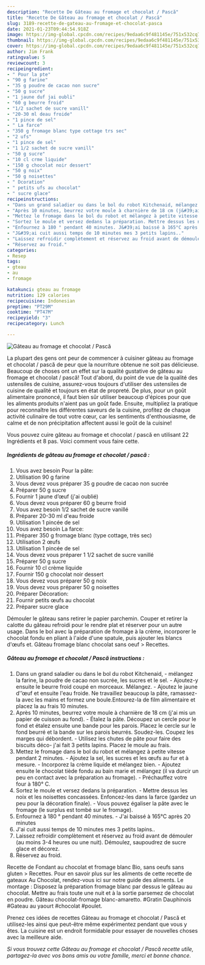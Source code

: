 ```yaml
---
description: "Recette De Gâteau au fromage et chocolat / Pască"
title: "Recette De Gâteau au fromage et chocolat / Pască"
slug: 3189-recette-de-gateau-au-fromage-et-chocolat-pasca
date: 2021-01-23T09:44:54.918Z
image: https://img-global.cpcdn.com/recipes/9edaa6c9f481145e/751x532cq70/gateau-au-fromage-et-chocolat-pasca-photo-principale-de-la-recette.jpg
thumbnail: https://img-global.cpcdn.com/recipes/9edaa6c9f481145e/751x532cq70/gateau-au-fromage-et-chocolat-pasca-photo-principale-de-la-recette.jpg
cover: https://img-global.cpcdn.com/recipes/9edaa6c9f481145e/751x532cq70/gateau-au-fromage-et-chocolat-pasca-photo-principale-de-la-recette.jpg
author: Jim Frank
ratingvalue: 5
reviewcount: 3
recipeingredient:
- " Pour la pte"
- "90 g farine"
- "35 g poudre de cacao non sucre"
- "50 g sucre"
- "1 jaune duf jai oubli"
- "60 g beurre froid"
- "1/2 sachet de sucre vanill"
- "20-30 ml deau froide"
- "1 pince de sel"
- " La farce"
- "350 g fromage blanc type cottage trs sec"
- "2 ufs"
- "1 pince de sel"
- "1 1/2 sachet de sucre vanill"
- "50 g sucre"
- "10 cl crme liquide"
- "150 g chocolat noir dessert"
- "50 g noix"
- "50 g noisettes"
- " Dcoration"
- " petits ufs au chocolat"
- " sucre glace"
recipeinstructions:
- "Dans un grand saladier ou dans le bol du robot Kitchenaid, mélangez la farine, la poudre de cacao non sucrée, les sucres et le sel. Ajoutez-y ensuite le beurre froid coupé en morceaux. Mélangez. Ajoutez le jaune d&#39;’œuf et ensuite l&#39;eau froide. Ne travaillez beaucoup la pâte, ramassez-la avec les mains et formez une boule.Entourez-la de film alimentaire et placez la au frais 10 minutes."
- "Après 10 minutes, beurrez votre moule à charnière de 18 cm (j&#39;ai mis un papier de cuisson au fond). Étalez la pâte. Découpez un cercle pour le fond et étalez ensuite une bande pour les parois. Placez le cercle sur le fond beurré et la bande sur les parois beurrés. Soudez-les. Coupez les marges qui débordent. Utilisez les chutes de pâte pour faire des biscuits déco- j&#39;ai fait 3 petits lapins. Placez le moule au frais."
- "Mettez le fromage dans le bol du robot et mélangez à petite vitesse pendant 2 minutes. Ajoutez la sel, les sucres et les œufs au fur et à mesure. Incorporez la crème liquide et mélangez bien. Ajoutez ensuite le chocolat tiède fondu au bain marie et mélangez (il va durcir un peu en contact avec la préparation au fromage). Préchauffez votre four à 180° C."
- "Sortez le moule et versez dedans la préparation. Mettre dessus les noix et les noisettes concassées. Enfoncez-les dans la farce (gardez un peu pour la décoration finale). Vous pouvez égaliser la pâte avec le fromage (le surplus est tombé sur le fromage)."
- "Enfournez à 180 ° pendant 40 minutes. J&#39;ai baissé à 165°C après 20 minutes"
- "J&#39;ai cuit aussi temps de 10 minutes mes 3 petits lapins.."
- "Laissez refroidir complètement et réservez au froid avant de démouler (au moins 3-4 heures ou une nuit). Démoulez, saupoudrez de sucre glace et décorez."
- "Réservez au froid."
categories:
- Resep
tags:
- gteau
- au
- fromage

katakunci: gteau au fromage 
nutrition: 129 calories
recipecuisine: Indonesian
preptime: "PT29M"
cooktime: "PT47M"
recipeyield: "3"
recipecategory: Lunch

---
```



![Gâteau au fromage et chocolat / Pască](https://img-global.cpcdn.com/recipes/9edaa6c9f481145e/751x532cq70/gateau-au-fromage-et-chocolat-pasca-photo-principale-de-la-recette.jpg)

La plupart des gens ont peur de commencer à cuisiner gâteau au fromage et chocolat / pască de peur que la nourriture obtenue ne soit pas délicieuse. Beaucoup de choses ont un effet sur la qualité gustative de gâteau au fromage et chocolat / pască! Tout d'abord, du point de vue de la qualité des ustensiles de cuisine, assurez-vous toujours d'utiliser des ustensiles de cuisine de qualité et toujours en état de propreté. De plus, pour un goût alimentaire prononcé, il faut bien sûr utiliser beaucoup d'épices pour que les aliments produits n'aient pas un goût fade. Ensuite, multipliez la pratique pour reconnaître les différentes saveurs de la cuisine, profitez de chaque activité culinaire de tout votre cœur, car les sentiments d'enthousiasme, de calme et de non précipitation affectent aussi le goût de la cuisine!

<!--inarticleads1-->

Vous pouvez cuire gâteau au fromage et chocolat / pască en utilisant 22 Ingrédients et 8 pas. Voici comment vous faire cette.

##### Ingrédients de gâteau au fromage et chocolat / pască :

1. Vous avez besoin  Pour la pâte:
1. Utilisation 90 g farine
1. Vous devez vous préparer 35 g poudre de cacao non sucrée
1. Préparer 50 g sucre
1. Fournir 1 jaune d’œuf (j&#39;ai oublié)
1. Vous devez vous préparer 60 g beurre froid
1. Vous avez besoin 1/2 sachet de sucre vanillé
1. Préparer 20-30 ml d&#39;eau froide
1. Utilisation 1 pincée de sel
1. Vous avez besoin  La farce:
1. Préparer 350 g fromage blanc (type cottage, très sec)
1. Utilisation 2 œufs
1. Utilisation 1 pincée de sel
1. Vous devez vous préparer 1 1/2 sachet de sucre vanillé
1. Préparer 50 g sucre
1. Fournir 10 cl crème liquide
1. Fournir 150 g chocolat noir dessert
1. Vous devez vous préparer 50 g noix
1. Vous devez vous préparer 50 g noisettes
1. Préparer  Décoration:
1. Fournir  petits œufs au chocolat
1. Préparer  sucre glace


Démouler le gâteau sans retirer le papier parchemin. Couper et retirer la calotte du gâteau refroidi pour le rendre plat et réserver pour un autre usage. Dans le bol avec la préparation de fromage à la crème, incorporer le chocolat fondu en pliant à l&#39;aide d&#39;une spatule, puis ajouter les blancs d&#39;œufs et. Gâteau fromage blanc chocolat sans oeuf &gt; Recettes. 

<!--inarticleads2-->

##### Gâteau au fromage et chocolat / Pască instructions :

1. Dans un grand saladier ou dans le bol du robot Kitchenaid, - mélangez la farine, la poudre de cacao non sucrée, les sucres et le sel. - Ajoutez-y ensuite le beurre froid coupé en morceaux. Mélangez. - Ajoutez le jaune d&#39;’œuf et ensuite l&#39;eau froide. Ne travaillez beaucoup la pâte, ramassez-la avec les mains et formez une boule.Entourez-la de film alimentaire et placez la au frais 10 minutes.
1. Après 10 minutes, beurrez votre moule à charnière de 18 cm (j&#39;ai mis un papier de cuisson au fond). - Étalez la pâte. Découpez un cercle pour le fond et étalez ensuite une bande pour les parois. Placez le cercle sur le fond beurré et la bande sur les parois beurrés. Soudez-les. Coupez les marges qui débordent. - Utilisez les chutes de pâte pour faire des biscuits déco- j&#39;ai fait 3 petits lapins. Placez le moule au frais.
1. Mettez le fromage dans le bol du robot et mélangez à petite vitesse pendant 2 minutes. - Ajoutez la sel, les sucres et les œufs au fur et à mesure. - Incorporez la crème liquide et mélangez bien. - Ajoutez ensuite le chocolat tiède fondu au bain marie et mélangez (il va durcir un peu en contact avec la préparation au fromage). - Préchauffez votre four à 180° C.
1. Sortez le moule et versez dedans la préparation. - Mettre dessus les noix et les noisettes concassées. Enfoncez-les dans la farce (gardez un peu pour la décoration finale). - Vous pouvez égaliser la pâte avec le fromage (le surplus est tombé sur le fromage).
1. Enfournez à 180 ° pendant 40 minutes. - J&#39;ai baissé à 165°C après 20 minutes
1. J&#39;ai cuit aussi temps de 10 minutes mes 3 petits lapins..
1. Laissez refroidir complètement et réservez au froid avant de démouler (au moins 3-4 heures ou une nuit). Démoulez, saupoudrez de sucre glace et décorez.
1. Réservez au froid.


Recette de Fondant au chocolat et fromage blanc Bio, sans oeufs sans gluten &gt; Recettes. Pour en savoir plus sur les aliments de cette recette de gateaux Au Chocolat, rendez-vous ici sur notre guide des aliments. Le montage : Disposez la préparation fromage blanc par dessus le gâteau au chocolat. Mettre au frais toute une nuit et à la sortie parsemez de chocolat en poudre. Gâteau chocolat-fromage blanc-amaretto. #Gratin Dauphinois #Gateau au yaourt #chocolat #poulet. 

<!--inarticleads1-->

<p>
Prenez ces idées de recettes Gâteau au fromage et chocolat / Pască et utilisez-les ainsi que peut-être même expérimentez pendant que vous y êtes. La cuisine est un endroit formidable pour essayer de nouvelles choses avec la meilleure aide.
</p>

<p>
<i>Si vous trouvez cette Gâteau au fromage et chocolat / Pască recette utile, partagez-la avec vos bons amis ou votre famille, merci et bonne chance.</i>
</p>
